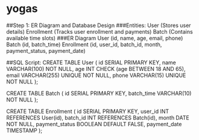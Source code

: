 # yogas
##Step 1: ER Diagram and Database Design
###Entities:
User (Stores user details)
Enrollment (Tracks user enrollment and payments)
Batch (Contains available time slots)
###ER Diagram
User (id, name, age, email, phone)
Batch (id, batch_time)
Enrollment (id, user_id, batch_id, month, payment_status, payment_date)

##SQL Script:
CREATE TABLE User (
    id SERIAL PRIMARY KEY,
    name VARCHAR(100) NOT NULL,
    age INT CHECK (age BETWEEN 18 AND 65),
    email VARCHAR(255) UNIQUE NOT NULL,
    phone VARCHAR(15) UNIQUE NOT NULL
);

CREATE TABLE Batch (
    id SERIAL PRIMARY KEY,
    batch_time VARCHAR(10) NOT NULL
);

CREATE TABLE Enrollment (
    id SERIAL PRIMARY KEY,
    user_id INT REFERENCES User(id),
    batch_id INT REFERENCES Batch(id),
    month DATE NOT NULL,
    payment_status BOOLEAN DEFAULT FALSE,
    payment_date TIMESTAMP
);
